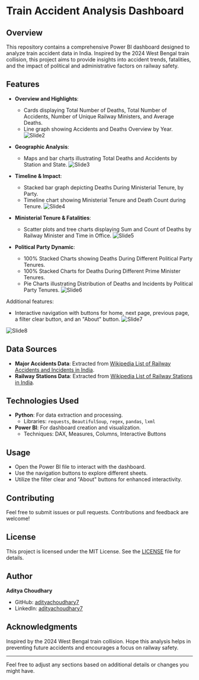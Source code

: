
# Train Accident Analysis Dashboard

## Overview

This repository contains a comprehensive Power BI dashboard designed to analyze train accident data in India. Inspired by the 2024 West Bengal train collision, this project aims to provide insights into accident trends, fatalities, and the impact of political and administrative factors on railway safety.

## Features

- **Overview and Highlights**: 
  - Cards displaying Total Number of Deaths, Total Number of Accidents, Number of Unique Railway Ministers, and Average Deaths.
  - Line graph showing Accidents and Deaths Overview by Year.
  ![Slide2](https://github.com/user-attachments/assets/6eade8fb-9d46-4a44-b3e4-25ef57c22935)


- **Geographic Analysis**: 
  - Maps and bar charts illustrating Total Deaths and Accidents by Station and State.
  ![Slide3](https://github.com/user-attachments/assets/cc92a951-6a7b-4543-b9ae-28fbe551c064)


- **Timeline & Impact**: 
  - Stacked bar graph depicting Deaths During Ministerial Tenure, by Party.
  - Timeline chart showing Ministerial Tenure and Death Count during Tenure.
  ![Slide4](https://github.com/user-attachments/assets/a41cbf40-144d-4dd1-a041-fbdf02e76a7b)


- **Ministerial Tenure & Fatalities**: 
  - Scatter plots and tree charts displaying Sum and Count of Deaths by Railway Minister and Time in Office.
  ![Slide5](https://github.com/user-attachments/assets/bedd73e2-3492-40bc-a8e3-59c2438174e2)


- **Political Party Dynamic**: 
  - 100% Stacked Charts showing Deaths During Different Political Party Tenures.
  - 100% Stacked Charts for Deaths During Different Prime Minister Tenures.
  - Pie Charts illustrating Distribution of Deaths and Incidents by Political Party Tenures.
 ![Slide6](https://github.com/user-attachments/assets/32c387bc-579c-4bc7-a3de-e75493cec98c)


Additional features:
- Interactive navigation with buttons for home, next page, previous page, a filter clear button, and an "About" button.
 ![Slide7](https://github.com/user-attachments/assets/cdba6a27-b888-481c-ace2-083b38b60376)

 ![Slide8](https://github.com/user-attachments/assets/89ad3e43-98eb-4787-9b49-df2471cb883a)


## Data Sources

- **Major Accidents Data**: Extracted from [Wikipedia List of Railway Accidents and Incidents in India](https://en.wikipedia.org/wiki/List_of_railway_accidents_and_incidents_in_India).
- **Railway Stations Data**: Extracted from [Wikipedia List of Railway Stations in India](https://en.wikipedia.org/wiki/List_of_railway_stations_in_India).

## Technologies Used

- **Python**: For data extraction and processing.
  - Libraries: `requests`, `BeautifulSoup`, `regex`, `pandas`, `lxml`
- **Power BI**: For dashboard creation and visualization.
  - Techniques: DAX, Measures, Columns, Interactive Buttons

## Usage

- Open the Power BI file to interact with the dashboard.
- Use the navigation buttons to explore different sheets.
- Utilize the filter clear and "About" buttons for enhanced interactivity.

## Contributing

Feel free to submit issues or pull requests. Contributions and feedback are welcome!

## License

This project is licensed under the MIT License. See the [LICENSE](LICENSE) file for details.

## Author

**Aditya Choudhary**  
- GitHub: [adityachoudhary7](https://github.com/adityachoudhary7/)  
- LinkedIn: [adityachoudhary7](https://www.linkedin.com/in/adityachoudhary7/)

## Acknowledgments

Inspired by the 2024 West Bengal train collision. Hope this analysis helps in preventing future accidents and encourages a focus on railway safety.

---

Feel free to adjust any sections based on additional details or changes you might have.
